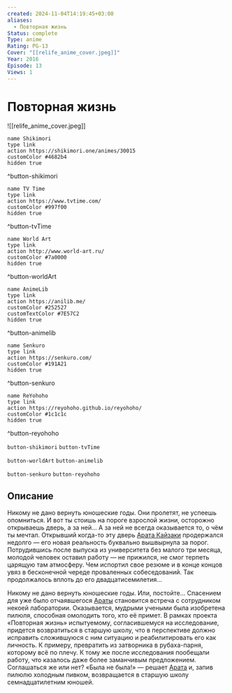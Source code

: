 ```yaml
---
created: 2024-11-04T14:19:45+03:00
aliases:
  - Повторная жизнь
Status: complete
Type: anime
Rating: PG-13
Cover: "[[relife_anime_cover.jpeg]]"
Year: 2016
Episode: 13
Views: 1
---
```


# Повторная жизнь

![[relife_anime_cover.jpeg]]

```button
name Shikimori
type link
action https://shikimori.one/animes/30015
customColor #4682b4
hidden true
```
^button-shikimori

```button
name TV Time
type link
action https://www.tvtime.com/
customColor #997f00
hidden true
```
^button-tvTime

```button
name World Art
type link
action http://www.world-art.ru/
customColor #7a0000
hidden true
```
^button-worldArt

```button
name AnimeLib
type link
action https://anilib.me/
customColor #252527
customTextColor #7E57C2
hidden true
```
^button-animelib

```button
name Senkuro
type link
action https://senkuro.com/
customColor #191A21
hidden true
```
^button-senkuro

```button
name ReYohoho
type link
action https://reyohoho.github.io/reyohoho/
customColor #1c1c1c
hidden true
```
^button-reyohoho

`button-shikimori` `button-tvTime`

`button-worldArt` `button-animelib`

`button-senkuro` `button-reyohoho`

## Описание

Никому не дано вернуть юношеские годы. Они пролетят, не успеешь опомниться. И вот ты стоишь на пороге взрослой жизни, осторожно открываешь дверь, а за ней... А за ней не всегда оказывается то, о чём ты мечтал. Открывший когда-то эту дверь [Арата Кайзаки](https://shikimori.one/characters/123703-arata-kaizaki) продержался недолго — его новая реальность буквально вышвырнула за порог. Потрудившись после выпуска из университета без малого три месяца, молодой человек оставил работу — не прижился, не смог терпеть царящую там атмосферу. Чем испортил свое резюме и в конце концов увяз в бесконечной череде проваленных собеседований. Так продолжалось вплоть до его двадцатисемилетия...

Никому не дано вернуть юношеские годы. Или, постойте... Спасением для уже было отчаявшегося [Араты](https://shikimori.one/characters/123703-arata-kaizaki) становится встреча с сотрудником некоей лаборатории. Оказывается, мудрыми учеными была изобретена пилюля, способная омолодить того, кто её примет. В рамках проекта «Повторная жизнь» испытуемому, согласившемуся на исследование, придется возвратиться в старшую школу, что в перспективе должно исправить сложившуюся с ним ситуацию и реабилитировать его как личность. К примеру, превратить из затворника в рубаха-парня, которому всё по плечу. К тому же после исследования пообещали работу, что казалось даже более заманчивым предложением. Соглашаться же или нет? «Была не была!» — решает [Арата](https://shikimori.one/characters/123703-arata-kaizaki) и, запив пилюлю холодным пивком, возвращается в старшую школу семнадцатилетним юношей.
